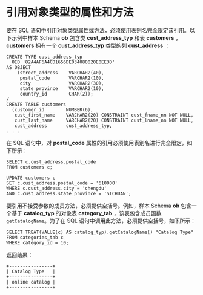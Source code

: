 引用对象类型的属性和方法 
=================================



要在 SQL 语句中引用对象类型属性或方法，必须使用表别名完全限定该引用。以下示例中样本 Schema **ob** 包含类 **cust_address_typ** 和表 **customers** ， **customers** 拥有一个 **cust_address_typ** 类型的列 **cust_address** ：

    CREATE TYPE cust_address_typ
      OID '82A4AF6A4CD1656DE034080020E0EE3D'
    AS OBJECT
        (street_address    VARCHAR2(40),
         postal_code       VARCHAR2(10),
         city              VARCHAR2(30),
         state_province    VARCHAR2(10),
         country_id        CHAR(2));
    /
    CREATE TABLE customers
      (customer_id        NUMBER(6),
       cust_first_name    VARCHAR2(20) CONSTRAINT cust_fname_nn NOT NULL,
       cust_last_name     VARCHAR2(20) CONSTRAINT cust_lname_nn NOT NULL,
       cust_address       cust_address_typ,
    . . .



在 SQL 语句中，对 **postal_code** 属性的引用必须使用表别名进行完全限定，如下所示：

    SELECT c.cust_address.postal_code
    FROM customers c;
    
    UPDATE customers c
    SET c.cust_address.postal_code = '610000'
    WHERE c.cust_address.city = 'chengdu'
    AND c.cust_address.state_province = 'SICHUAN';



要引用不接受参数的成员方法，必须提供空括号。例如，样本 Schema **ob** 包含一个基于 **catalog_typ** 的对象表 **category_tab** ，该表包含成员函数 `getCatalogName`。为了在 SQL 语句中调用此方法，必须提供空括号，如下所示：

    SELECT TREAT(VALUE(c) AS catalog_typ).getCatalogName() "Catalog Type"
    FROM categories_tab c
    WHERE category_id = 10;



返回结果：

    +----------------+
    | Catalog Type   | 
    +----------------+
    | online catalog | 
    +----------------+


